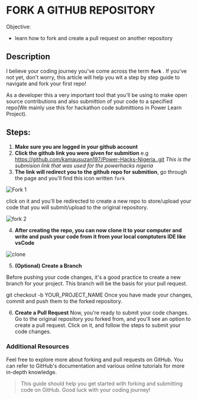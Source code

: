 # FORK A GITHUB REPOSITORY

Objective:

- learn how to fork and create a pull request on another repository

## Description

I believe your coding journey you've come across the term **`fork`** . If you've not yet, don't worry, this article will help you wit a step by step guide to navigate and fork your first repo!

As a developer this a very important tool that you'll be using to make open source contributions and also submittion of your code to a specified repo(We mainly use this for hackathon code submittions in Power Learn Project).

## Steps:

1. **Make sure you are logged in your github account**
2. **Click the github link you were given for submition** e.g https://github.com/kamausuzan197/Power-Hacks-Nigeria..git *This is the submision link that was used for the powerhacks nigeria*
3. **The link will redirect you to the github repo for submition**, go through the page and you'll find this icon written `fork`

![Fork 1](https://github.com/Ochiengsteven/Articles/assets/91716656/0c6a0c7a-f1be-459c-adee-48bac2c95fed)

click on it and you'll be redirected to create a new repo to store/upload your code that you will submit/upload to the original repository.

![fork 2](https://github.com/Ochiengsteven/Articles/assets/91716656/1ae7620b-3778-4f76-ba59-9fe6c7e9832d)

4. **After creating the repo, you can now clone it to your computer and write and push your code from it from your local comptuters IDE like vsCode**

![clone](https://github.com/Ochiengsteven/Articles/assets/91716656/cdf14387-21b9-4e07-9f49-cedede14957b)

5. **(Optional) Create a Branch**

Before pushing your code changes, it's a good practice to create a new branch for your project. This branch will be the basis for your pull request.

git checkout -b YOUR_PROJECT_NAME
Once you have made your changes, commit and push them to the forked repository.

6. **Create a Pull Request**
Now, you're ready to submit your code changes. Go to the original repository you forked from, and you'll see an option to create a pull request. Click on it, and follow the steps to submit your code changes.

### Additional Resources
Feel free to explore more about forking and pull requests on GitHub. You can refer to GitHub's documentation and various online tutorials for more in-depth knowledge.

>This guide should help you get started with forking and submitting code on GitHub. Good luck with your coding journey!
